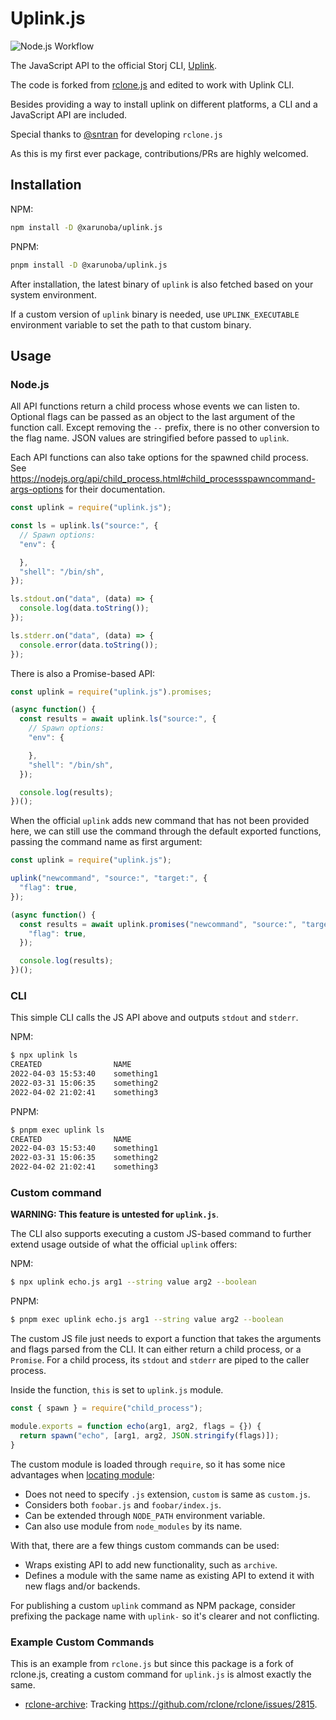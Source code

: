 # Uplink.js
![Node.js Workflow](https://github.com/Xarunoba/uplink.js/actions/workflows/node.js.yml/badge.svg)

The JavaScript API to the official Storj CLI, 
[Uplink](https://storj.io/).

The code is forked from [rclone.js](https://github.com/sntran/rclone.js) and edited
to work with Uplink CLI.

Besides providing a way to install uplink on different platforms, a CLI and
a JavaScript API are included.

Special thanks to [@sntran](https://github.com/sntran) for developing `rclone.js`

As this is my first ever package, contributions/PRs are highly welcomed.

## Installation

NPM:
```sh
npm install -D @xarunoba/uplink.js
```

PNPM:
```sh
pnpm install -D @xarunoba/uplink.js
```

After installation, the latest binary of `uplink` is also fetched based on
your system environment.

If a custom version of `uplink` binary is needed, use `UPLINK_EXECUTABLE`
environment variable to set the path to that custom binary.

## Usage

### Node.js

All API functions return a child process whose events we can listen to. 
Optional flags can be passed as an object to the last argument of the function call. 
Except removing the `--` prefix, there is no other conversion to the flag name.
JSON values are stringified before passed to `uplink`.

Each API functions can also take options for the spawned child process. See
https://nodejs.org/api/child_process.html#child_processspawncommand-args-options
for their documentation.

```js
const uplink = require("uplink.js");

const ls = uplink.ls("source:", {
  // Spawn options:
  "env": {

  },
  "shell": "/bin/sh",
});

ls.stdout.on("data", (data) => {
  console.log(data.toString());
});

ls.stderr.on("data", (data) => {
  console.error(data.toString());
});
```

There is also a Promise-based API:

```js
const uplink = require("uplink.js").promises;

(async function() {
  const results = await uplink.ls("source:", {
    // Spawn options:
    "env": {

    },
    "shell": "/bin/sh",
  });

  console.log(results);
})();
```

When the official `uplink` adds new command that has not been provided here,
we can still use the command through the default exported functions, passing
the command name as first argument:

```js
const uplink = require("uplink.js");

uplink("newcommand", "source:", "target:", {
  "flag": true,
});

(async function() {
  const results = await uplink.promises("newcommand", "source:", "target:", {
    "flag": true,
  });

  console.log(results);
})();
```

### CLI

This simple CLI calls the JS API above and outputs `stdout` and `stderr`.

NPM:
```sh
$ npx uplink ls
CREATED                NAME
2022-04-03 15:53:40    something1
2022-03-31 15:06:35    something2
2022-04-02 21:02:41    something3
```

PNPM:
```sh
$ pnpm exec uplink ls
CREATED                NAME
2022-04-03 15:53:40    something1
2022-03-31 15:06:35    something2
2022-04-02 21:02:41    something3
```

### Custom command

**WARNING: This feature is untested for `uplink.js`**.

The CLI also supports executing a custom JS-based command to further extend
usage outside of what the official `uplink` offers:

NPM:
```sh
$ npx uplink echo.js arg1 --string value arg2 --boolean
```

PNPM:
```sh
$ pnpm exec uplink echo.js arg1 --string value arg2 --boolean
```

The custom JS file just needs to export a function that takes the arguments and
flags parsed from the CLI. It can either return a child process, or a `Promise`.
For a child process, its `stdout` and `stderr` are piped to the caller process.

Inside the function, `this` is set to `uplink.js` module.

```js
const { spawn } = require("child_process");

module.exports = function echo(arg1, arg2, flags = {}) {
  return spawn("echo", [arg1, arg2, JSON.stringify(flags)]);
}
```

The custom module is loaded through `require`, so it has some nice advantages
when [locating module](https://nodejs.org/api/modules.html#all-together):

- Does not need to specify `.js` extension, `custom` is same as `custom.js`.
- Considers both `foobar.js` and `foobar/index.js`.
- Can be extended through `NODE_PATH` environment variable.
- Can also use module from `node_modules` by its name.

With that, there are a few things custom commands can be used:

- Wraps existing API to add new functionality, such as `archive`.
- Defines a module with the same name as existing API to extend it with new
  flags and/or backends.

For publishing a custom `uplink` command as NPM package, consider prefixing the
package name with `uplink-` so it's clearer and not conflicting.

### Example Custom Commands

This is an example from `rclone.js` but since this package is a fork of rclone.js,
creating a custom command for `uplink.js` is almost exactly the same.
- [rclone-archive](https://www.npmjs.com/package/rclone-archive):
  Tracking https://github.com/rclone/rclone/issues/2815.
